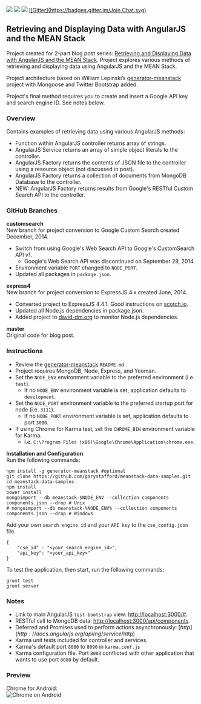 <a href='https://travis-ci.org/garystafford/meanstack-data-samples'><img src='https://travis-ci.org/garystafford/meanstack-data-samples.svg?branch=express4'></a>
<a href='https://david-dm.org/garystafford/meanstack-data-samples'><img src='https://david-dm.org/garystafford/meanstack-data-samples.png'></a>
<a href='https://david-dm.org/garystafford/meanstack-data-samples#info=devDependencies'><img src='https://david-dm.org/garystafford/meanstack-data-samples/dev-status.png'></a>
[![Gitter](https://badges.gitter.im/Join Chat.svg)](https://gitter.im/garystafford/meanstack-data-samples?utm_source=badge&utm_medium=badge&utm_campaign=pr-badge&utm_content=badge)
## Retrieving and Displaying Data with AngularJS and the MEAN Stack
Project created for 2-part blog post series: 
[Retrieving and Displaying Data with AngularJS and the MEAN Stack](http://wp.me/p1RD28-16F). Project explores various methods of retrieving and displaying data using AngularJS and the MEAN Stack.  

Project architecture based on William Lepinski’s [generator-meanstack](https://github.com/wlepinski/generator-meanstack) 
project with Mongoose and Twitter Bootstrap added.  

Project's final method requires you to create and insert a Google API key and search engine ID. See notes below.

### Overview
Contains examples of retrieving data using various AngularJS methods:
* Function within AngularJS controller returns array of strings.
* AngularJS Service returns an array of simple object literals to the controller.
* AngularJS Factory returns the contents of JSON file to the controller using a resource object (not discussed in post).
* AngularJS Factory returns a collection of documents from MongoDB Database to the controller.
* NEW: AngularJS Factory returns results from Google's RESTful Custom Search API to the controller.

### GitHub Branches
**customsearch**  
New branch for project conversion to Google Custom Search created December, 2014.
* Switch from using Google's Web Search API to Google's CustomSearch API v1.
  * Google's Web Search API was discontinued on September 29, 2014.
* Environment variable `PORT` changed to `NODE_PORT`.
* Updated all packages in `package.json`.

**express4**  
New branch for project conversion to ExpressJS 4.x created June, 2014.
* Converted project to ExpressJS 4.4.1. Good instructions on [scotch.io](http://scotch.io/bar-talk/expressjs-4-0-new-features-and-upgrading-from-3-0).
* Updated all Node.js dependencies in package.json.
* Added project to [david-dm.org](https://david-dm.org/garystafford/meanstack-data-samples) to monitor Node.js dependencies.

**master**  
Original code for blog post.

### Instructions
* Review the [generator-meanstack](https://github.com/wlepinski/generator-meanstack) `README.md`
* Project requires MongoDB, Node, Express, and Yeoman.
* Set the `NODE_ENV` environment variable to the preferred environment (i.e. `test`).
  * If no `NODE_ENV` environment variable is set, application defaults to `development`.
* Set the `NODE_PORT` environment variable to the preferred startup port for node (i.e. `3111`).
  * If no `NODE_PORT` environment variable is set, application defaults to port `3000`.
* If using Chrome for Karma test, set the `CHROME_BIN` environment variable for Karma.
  * i.e. `C:\Program Files (x86)\Google\Chrome\Application\chrome.exe`.

**Installation and Configuration**  
Run the following commands:
```
npm install -g generator-meanstack #optional
git clone https://github.com/garystafford/meanstack-data-samples.git
cd meanstack-data-samples
npm install
bower install
mongoimport --db meanstack-$NODE_ENV --collection components components.json --drop # Unix
# mongoimport --db meanstack-%NODE_ENV% --collection components components.json --drop # Windows
```
Add your own `search engine id` and your `API key` to the `cse_config.json` file.  
```
{
    "cse_id" : "<your_search_engine_id>",
    "api_key": "<your_api_key>"
}
```
To test the application, then start, run the following commands:
```
grunt test
grunt server
```

### Notes
* Link to main AngularJS `test-bootstrap` view: [http://localhost:3000/#](http://localhost:3000/#).
* RESTful call to MongoDB data: [http://localhost:3000/api/components](http://localhost:3000/api/components).
* Deferred and Promises used to perform actions asynchronously: [$http](http://docs.angularjs.org/api/ng/service/$http)
* Karma unit tests included for controller and services.
 * Karma's default port `8080` to `8090` in `karma.conf.js`
 * Karma configuration file. Port `8080` conflicted with other application that wants to use port `8080` by default.

### Preview
Chrome for Android:  
![Chrome on Android ](https://github.com/garystafford/meanstack-data-samples/blob/master/public/images/AndroidMobileView.png?raw=true)
